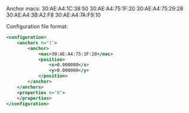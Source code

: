 
Anchor macs:
30:AE:A4:1C:38:50
30:AE:A4:75:1F:20
30:AE:A4:75:29:28
30:AE:A4:3B:A2:F8
30:AE:A4:7A:F9:10

Configuration file format:
```xml
<configuration>
	<anchors n="1">
		<anchor>
			<mac>30:AE:A4:75:1F:20</mac>
			<position>
				<x>0.000000</x>
				<y>0.000000</y>
			</position>
		</anchor>
	</anchors>
	<properties n="0">
	</properties>
</configuration>
```



